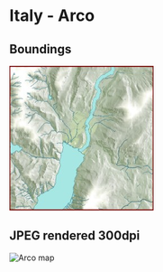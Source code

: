 # Italy - Arco

## Boundings
![Arco bounds](bounds.jpg)

## JPEG rendered 300dpi
![Arco map](arco.jpg)
